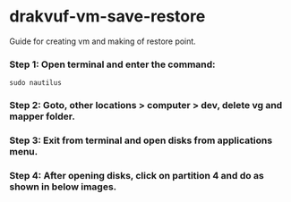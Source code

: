 # drakvuf-vm-save-restore
Guide for creating vm and making of restore point.

### Step 1: Open terminal and enter the command:
 `sudo nautilus`

 ### Step 2: Goto, other locations > computer > dev, delete vg and mapper folder.

 ### Step 3: Exit from terminal and open disks from applications menu.

 ### Step 4: After opening disks, click on partition 4 and do as shown in below images.

 
 
